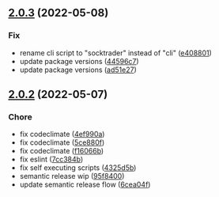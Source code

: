 ## [2.0.3](https://github.com/SockTrader/SockTrader/compare/v2.0.2...v2.0.3) (2022-05-08)

### Fix

-   rename cli script to "socktrader" instead of "cli" ([e408801](https://github.com/SockTrader/SockTrader/commit/e408801ecc1f883e8448f844b989d314b31dd1a8))
-   update package versions ([44596c7](https://github.com/SockTrader/SockTrader/commit/44596c7925ae5911fe7edd012c0515347df61c14))
-   update package versions ([ad51e27](https://github.com/SockTrader/SockTrader/commit/ad51e274c22a6c52e2b13d75ac72a261ea8d6d23))

## [2.0.2](https://github.com/SockTrader/SockTrader/compare/v2.0.1...v2.0.2) (2022-05-07)

### Chore

-   fix codeclimate ([4ef990a](https://github.com/SockTrader/SockTrader/commit/4ef990afe4324b014e701bf0b05152d832da2758))
-   fix codeclimate ([5ce880f](https://github.com/SockTrader/SockTrader/commit/5ce880f36c19c1922d06f6a47e61af891b3beef3))
-   fix codeclimate ([f16066b](https://github.com/SockTrader/SockTrader/commit/f16066baf6363304581788e41907b27c9c25564e))
-   fix eslint ([7cc384b](https://github.com/SockTrader/SockTrader/commit/7cc384b1e2e36d51b29596c407adc5284e54358d))
-   fix self executing scripts ([4325d5b](https://github.com/SockTrader/SockTrader/commit/4325d5b3925a7e224cbabe3c56cc7911e5974014))
-   semantic release wip ([95f8400](https://github.com/SockTrader/SockTrader/commit/95f8400a64a0aa589d0869d49d2816c749e93c0e))
-   update semantic release flow ([6cea04f](https://github.com/SockTrader/SockTrader/commit/6cea04f7a82735e199dc9ea50060f8f426bf2026))
